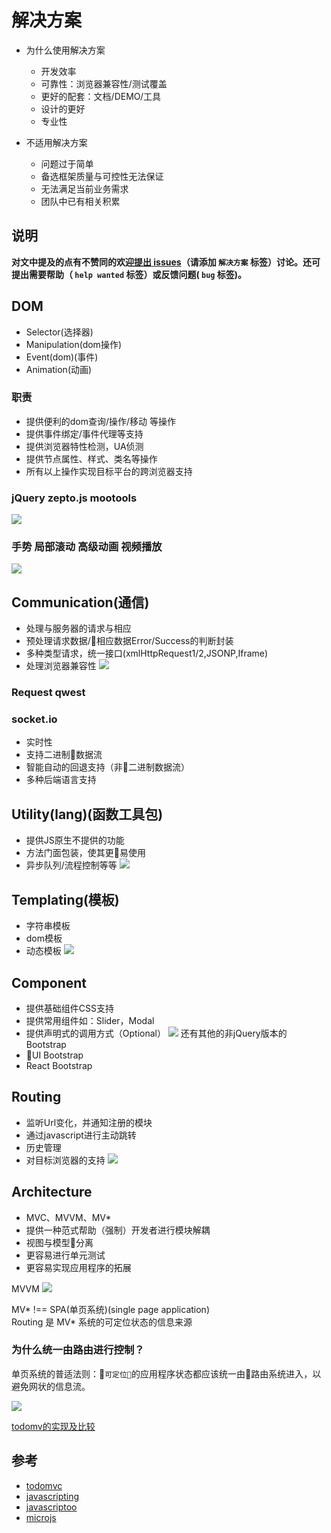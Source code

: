 # 解决方案
- 为什么使用解决方案
  - 开发效率
  - 可靠性：浏览器兼容性/测试覆盖
  - 更好的配套：文档/DEMO/工具
  - 设计的更好
  - 专业性

- 不适用解决方案
  - 问题过于简单
  - 备选框架质量与可控性无法保证
  - 无法满足当前业务需求
  - 团队中已有相关积累

## 说明
**对文中提及的点有不赞同的欢迎[提出 issues](https://github.com/kuckboy1994/dailyNote/issues/new)（请添加 `解决方案` 标签）讨论。还可提出需要帮助（ `help wanted` 标签）或反馈问题( `bug` 标签)。**

## DOM
- Selector(选择器)
- Manipulation(dom操作)
- Event(dom)(事件)
- Animation(动画)
### 职责
- 提供便利的dom查询/操作/移动 等操作
- 提供事件绑定/事件代理等支持
- 提供浏览器特性检测，UA侦测
- 提供节点属性、样式、类名等操作
- 所有以上操作实现目标平台的跨浏览器支持
### jQuery zepto.js mootools
![](images/mootool、jQuery、zepto.js对比.png)

### 手势 局部滚动 高级动画 视频播放
![](images/手势、局部滚动、高级动画、视频播放.png)

## Communication(通信)
- 处理与服务器的请求与相应
- 预处理请求数据/相应数据Error/Success的判断封装
- 多种类型请求，统一接口(xmlHttpRequest1/2,JSONP,Iframe)
- 处理浏览器兼容性
![](images/request.png)

### Request qwest

### socket.io
- 实时性
- 支持二进制数据流
- 智能自动的回退支持（非二进制数据流）
- 多种后端语言支持

## Utility(lang)(函数工具包)
- 提供JS原生不提供的功能
- 方法门面包装，使其更易使用
- 异步队列/流程控制等等
![](images/Utility.png)

## Templating(模板)
- 字符串模板
- dom模板
- 动态模板
![](images/Templating.png)

## Component
- 提供基础组件CSS支持
- 提供常用组件如：Slider，Modal
- 提供声明式的调用方式（Optional）
![](images/Bootstraps、Foundation.png)
还有其他的非jQuery版本的Bootstrap
- UI Bootstrap
- React Bootstrap

## Routing
- 监听Url变化，并通知注册的模块
- 通过javascript进行主动跳转
- 历史管理
- 对目标浏览器的支持
![](images/Routing.png)

## Architecture
- MVC、MVVM、MV*
- 提供一种范式帮助（强制）开发者进行模块解耦
- 视图与模型分离
- 更容易进行单元测试
- 更容易实现应用程序的拓展

MVVM
![](images/MVVM.png)

MV* !== SPA(单页系统)(single page application)  
Routing 是 MV* 系统的可定位状态的信息来源

### 为什么统一由路由进行控制？
单页系统的普适法则：`可定位`的应用程序状态都应该统一由路由系统进入，以避免网状的信息流。

![](images/路由控制.png)

[todomv的实现及比较](http://todomvc.com/)


## 参考
- [todomvc](http://todomvc.com/)
- [javascripting](https://www.javascripting.com/)
- [javascriptoo](http://www.javascriptoo.com/)
- [microjs](http://microjs.com/#)